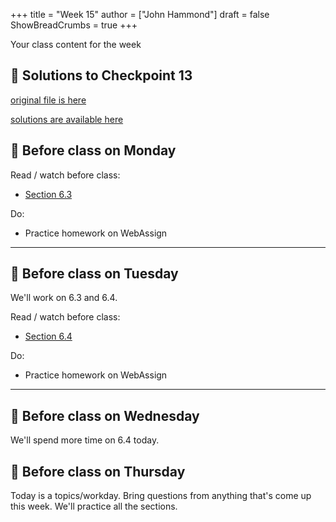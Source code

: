 +++
title = "Week 15"
author = ["John Hammond"]
draft = false
ShowBreadCrumbs = true
+++

Your class content for the week
<!--more-->

## 📖 Solutions to Checkpoint 13

[original file is here](https://nextcloud.math.wichita.edu/index.php/s/nySbmDw5aTfg6wW)

[solutions are available here](https://nextcloud.math.wichita.edu/index.php/s/KJMXyfGaDWbtf92)

## 📅 Before class on Monday

Read / watch before class:
- [Section 6.3](/calc/chapter6/section3)

Do: 
- Practice homework on WebAssign

---

## 📅 Before class on Tuesday

We'll work on 6.3 and 6.4.

Read / watch before class:
- [Section 6.4](/calc/chapter6/section4)

Do: 
- Practice homework on WebAssign

---

## 📅 Before class on Wednesday
We'll spend more time on 6.4 today.


## 📅 Before class on Thursday

Today is a topics/workday. Bring questions from anything that's come up this week. We'll practice all the sections.

